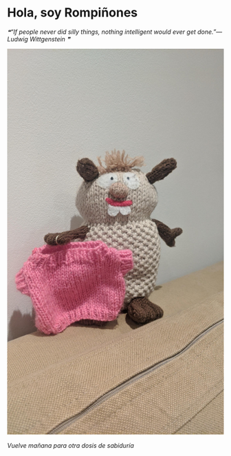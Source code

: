 # Hola, soy Rompiñones

<!--STARTS_HERE_QUOTE_README-->
<i>❝“If people never did silly things, nothing intelligent would ever get done.”— Ludwig Wittgenstein   ❞</i>
<!--ENDS_HERE_QUOTE_README-->

<!--START_SECTION:update_image-->
![alt text](https://raw.githubusercontent.com/focaalvarez/rompinones/main/.github/images/IMG_20220508_224119.jpg?raw=true)
<!--END_SECTION:update_image-->

*Vuelve mañana para otra dosis de sabiduría*
